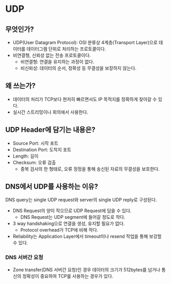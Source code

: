 # UDP
## 무엇인가?
- UDP(User Datagram Protocol): OSI 분류상 4계층(Transport Layer)으로 데이터를 데이터그램 단위로 처리하는 프로토콜이다.
- 비연결형, 신뢰성 없는 전송 프로토콜이다.
  - 비연결형: 연결을 유지하는 과정이 없다.
  - 비신뢰성: 데이터의 순서, 정확성 등 무결성을 보장하지 않는다.
 
## 왜 쓰는가?
- 데이터의 처리가 TCP보다 현저히 빠르면서도 IP 목적지를 정확하게 찾아갈 수 있다.
- 실시간 스트리밍이나 회의에서 사용한다.

## UDP Header에 담기는 내용은?
- Source Port: 시작 포트
- Destination Port: 도착지 포트
- Length: 길이
- Checksum: 오류 검출
  - 중복 검사의 한 형태로, 오류 정정을 통해 송신된 자료의 무결성을 보호한다.
  
## DNS에서 UDP를 사용하는 이유?
DNS query는 single UDP request와 server의 single UDP reply로 구성된다.
- DNS Request의 양이 작으므로 UDP Request에 담을 수 있다.
  - DNS Request는 UDP segment에 들어갈 정도로 작다.
- 3 way handshaking으로 연결을 생성, 유지할 필요가 없다.
  - Protocol overhead가 TCP에 비해 작다.
- Reliability는 Application Layer에서 timeout이나 resend 작업을 통해 보강할 수 있다.

### DNS 서버간 요청
- Zone transfer(DNS 서버간 요청)인 경우 데이터의 크기가 512bytes를 넘거나 통신의 정확성이 중요하여 TCP를 사용하는 경우가 있다.
